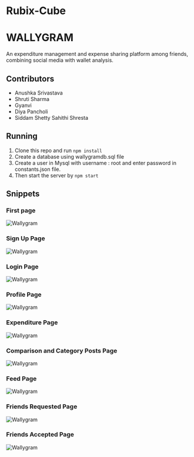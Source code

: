 # Rubix-Cube
# WALLYGRAM

An expenditure management and expense sharing platform among friends, combining social media with wallet analysis.

## Contributors
* Anushka Srivastava
* Shruti Sharma
* Gyanvi
* Diya Pancholi
* Siddam Shetty Sahithi Shresta

## Running

1.  Clone this repo and run `npm install`
2.  Create a database using wallygramdb.sql file
3.  Create a user in Mysql with username : root and enter password in constants.json file.
4.  Then start the server by `npm start`

## Snippets

### First page
![Wallygram](public/images/1.PNG)

### Sign Up Page
![Wallygram](public/images/signup.PNG)

### Login Page
![Wallygram](public/images/login.PNG)

### Profile Page
![Wallygram](public/images/profile.PNG)

### Expenditure Page
![Wallygram](public/images/expenditure.PNG)

### Comparison and Category Posts Page
![Wallygram](public/images/posts.PNG)

### Feed Page
![Wallygram](public/images/feed.PNG)

### Friends Requested Page
![Wallygram](public/images/fr.PNG)

### Friends Accepted Page
![Wallygram](public/images/fa.PNG)
